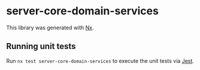 # server-core-domain-services

This library was generated with [Nx](https://nx.dev).

## Running unit tests

Run `nx test server-core-domain-services` to execute the unit tests via [Jest](https://jestjs.io).

